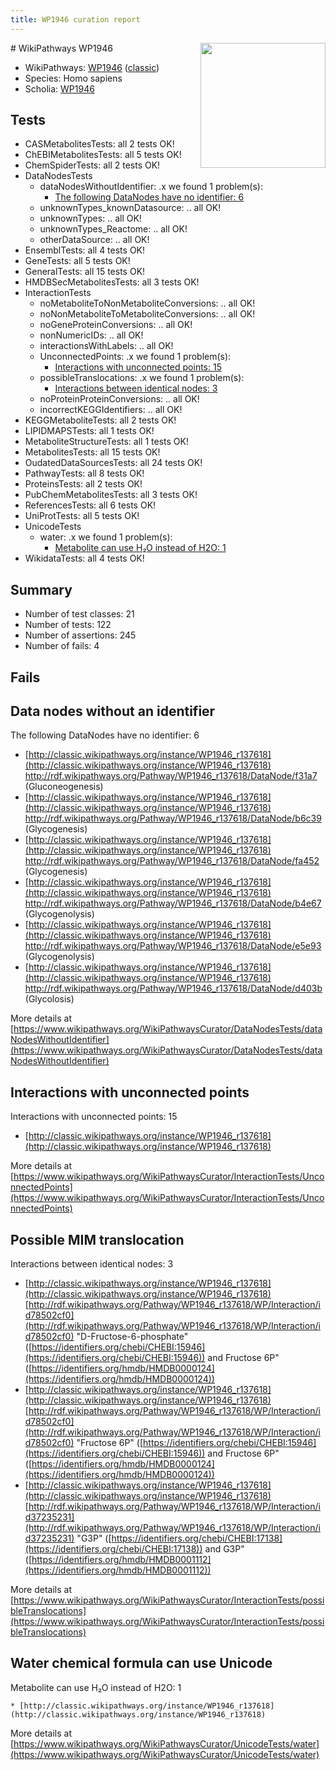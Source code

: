```yaml
---
title: WP1946 curation report
---
```


<img style="float: right; width: 200px" src="https://upload.wikimedia.org/wikipedia/commons/thumb/8/83/Wplogo_with_text_500.png/640px-Wplogo_with_text_500.png" />
# WikiPathways WP1946

* WikiPathways: [WP1946](https://wikipathways.org/pathways/WP1946) ([classic](https://classic.wikipathways.org/instance/WP1946))
* Species: Homo sapiens
* Scholia: [WP1946](https://scholia.toolforge.org/wikipathways/WP1946)
## Tests
* CASMetabolitesTests: all 2 tests OK!
* ChEBIMetabolitesTests: all 5 tests OK!
* ChemSpiderTests: all 2 tests OK!
* DataNodesTests
    * dataNodesWithoutIdentifier: .x we found 1 problem(s):
        * [The following DataNodes have no identifier: 6](#d2d32fa5)
    * unknownTypes_knownDatasource: .. all OK!
    * unknownTypes: .. all OK!
    * unknownTypes_Reactome: .. all OK!
    * otherDataSource: .. all OK!
* EnsemblTests: all 4 tests OK!
* GeneTests: all 5 tests OK!
* GeneralTests: all 15 tests OK!
* HMDBSecMetabolitesTests: all 3 tests OK!
* InteractionTests
    * noMetaboliteToNonMetaboliteConversions: .. all OK!
    * noNonMetaboliteToMetaboliteConversions: .. all OK!
    * noGeneProteinConversions: .. all OK!
    * nonNumericIDs: .. all OK!
    * interactionsWithLabels: .. all OK!
    * UnconnectedPoints: .x we found 1 problem(s):
        * [Interactions with unconnected points: 15](#7f1d407c)
    * possibleTranslocations: .x we found 1 problem(s):
        * [Interactions between identical nodes: 3](#1c118208)
    * noProteinProteinConversions: .. all OK!
    * incorrectKEGGIdentifiers: .. all OK!
* KEGGMetaboliteTests: all 2 tests OK!
* LIPIDMAPSTests: all 1 tests OK!
* MetaboliteStructureTests: all 1 tests OK!
* MetabolitesTests: all 15 tests OK!
* OudatedDataSourcesTests: all 24 tests OK!
* PathwayTests: all 8 tests OK!
* ProteinsTests: all 2 tests OK!
* PubChemMetabolitesTests: all 3 tests OK!
* ReferencesTests: all 6 tests OK!
* UniProtTests: all 5 tests OK!
* UnicodeTests
    * water: .x we found 1 problem(s):
        * [Metabolite can use H₂O instead of H2O: 1](#a680b2d0)
* WikidataTests: all 4 tests OK!


## Summary

* Number of test classes: 21
* Number of tests: 122
* Number of assertions: 245
* Number of fails: 4

## Fails

<a name="d2d32fa5" />

## Data nodes without an identifier

The following DataNodes have no identifier: 6

* [http://classic.wikipathways.org/instance/WP1946_r137618](http://classic.wikipathways.org/instance/WP1946_r137618) http://rdf.wikipathways.org/Pathway/WP1946_r137618/DataNode/f31a7 (Gluconeogenesis)
* [http://classic.wikipathways.org/instance/WP1946_r137618](http://classic.wikipathways.org/instance/WP1946_r137618) http://rdf.wikipathways.org/Pathway/WP1946_r137618/DataNode/b6c39 (Glycogenesis)
* [http://classic.wikipathways.org/instance/WP1946_r137618](http://classic.wikipathways.org/instance/WP1946_r137618) http://rdf.wikipathways.org/Pathway/WP1946_r137618/DataNode/fa452 (Glycogenesis)
* [http://classic.wikipathways.org/instance/WP1946_r137618](http://classic.wikipathways.org/instance/WP1946_r137618) http://rdf.wikipathways.org/Pathway/WP1946_r137618/DataNode/b4e67 (Glycogenolysis)
* [http://classic.wikipathways.org/instance/WP1946_r137618](http://classic.wikipathways.org/instance/WP1946_r137618) http://rdf.wikipathways.org/Pathway/WP1946_r137618/DataNode/e5e93 (Glycogenolysis)
* [http://classic.wikipathways.org/instance/WP1946_r137618](http://classic.wikipathways.org/instance/WP1946_r137618) http://rdf.wikipathways.org/Pathway/WP1946_r137618/DataNode/d403b (Glycolosis)


More details at [https://www.wikipathways.org/WikiPathwaysCurator/DataNodesTests/dataNodesWithoutIdentifier](https://www.wikipathways.org/WikiPathwaysCurator/DataNodesTests/dataNodesWithoutIdentifier)

<a name="7f1d407c" />

## Interactions with unconnected points

Interactions with unconnected points: 15

* [http://classic.wikipathways.org/instance/WP1946_r137618](http://classic.wikipathways.org/instance/WP1946_r137618)


More details at [https://www.wikipathways.org/WikiPathwaysCurator/InteractionTests/UnconnectedPoints](https://www.wikipathways.org/WikiPathwaysCurator/InteractionTests/UnconnectedPoints)

<a name="1c118208" />

## Possible MIM translocation

Interactions between identical nodes: 3

* [http://classic.wikipathways.org/instance/WP1946_r137618](http://classic.wikipathways.org/instance/WP1946_r137618) [http://rdf.wikipathways.org/Pathway/WP1946_r137618/WP/Interaction/id78502cf0](http://rdf.wikipathways.org/Pathway/WP1946_r137618/WP/Interaction/id78502cf0) "D-Fructose-6-phosphate" ([https://identifiers.org/chebi/CHEBI:15946](https://identifiers.org/chebi/CHEBI:15946)) and 
Fructose 6P" ([https://identifiers.org/hmdb/HMDB0000124](https://identifiers.org/hmdb/HMDB0000124))
* [http://classic.wikipathways.org/instance/WP1946_r137618](http://classic.wikipathways.org/instance/WP1946_r137618) [http://rdf.wikipathways.org/Pathway/WP1946_r137618/WP/Interaction/id78502cf0](http://rdf.wikipathways.org/Pathway/WP1946_r137618/WP/Interaction/id78502cf0) "Fructose 6P" ([https://identifiers.org/chebi/CHEBI:15946](https://identifiers.org/chebi/CHEBI:15946)) and 
Fructose 6P" ([https://identifiers.org/hmdb/HMDB0000124](https://identifiers.org/hmdb/HMDB0000124))
* [http://classic.wikipathways.org/instance/WP1946_r137618](http://classic.wikipathways.org/instance/WP1946_r137618) [http://rdf.wikipathways.org/Pathway/WP1946_r137618/WP/Interaction/id37235231](http://rdf.wikipathways.org/Pathway/WP1946_r137618/WP/Interaction/id37235231) "G3P" ([https://identifiers.org/chebi/CHEBI:17138](https://identifiers.org/chebi/CHEBI:17138)) and 
G3P" ([https://identifiers.org/hmdb/HMDB0001112](https://identifiers.org/hmdb/HMDB0001112))


More details at [https://www.wikipathways.org/WikiPathwaysCurator/InteractionTests/possibleTranslocations](https://www.wikipathways.org/WikiPathwaysCurator/InteractionTests/possibleTranslocations)

<a name="a680b2d0" />

## Water chemical formula can use Unicode

Metabolite can use H₂O instead of H2O: 1
```
* [http://classic.wikipathways.org/instance/WP1946_r137618](http://classic.wikipathways.org/instance/WP1946_r137618)
```

More details at [https://www.wikipathways.org/WikiPathwaysCurator/UnicodeTests/water](https://www.wikipathways.org/WikiPathwaysCurator/UnicodeTests/water)

